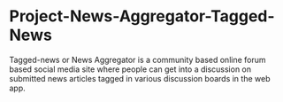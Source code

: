 # Project-News-Aggregator-Tagged-News
Tagged-news or News Aggregator is a community based online forum based social media site where people can get into a discussion on submitted news articles tagged in various discussion boards in the web app.
